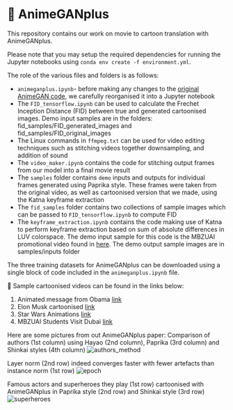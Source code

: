 # :movie_camera: AnimeGANplus 
This repository contains our work on movie to cartoon translation with AnimeGANplus.

Please note that you may setup the required dependencies for running the Jupyter notebooks using 
`conda env create -f environment.yml`.


The role of the various files and folders is as follows:
- `animeganplus.ipynb`- before making any changes to the [original AnimeGAN code](https://github.com/TachibanaYoshino/AnimeGAN), we carefully reorganised it into a Jupyter notebook
- The `FID_tensorflow.ipynb` can be used to calculate the Frechet Inception Distance (FID) between true and generated cartoonised images. Demo input samples are in the folders: fid_samples/FID_generated_images and fid_samples/FID_original_images
- The Linux commands in `ffmpeg.txt` can be used for video editing techniques such as stitching videos together downsampling, and addition of sound
- The `video_maker.ipynb` contains the code for stitching output frames from our model into a final movie result
- The `samples` folder contains `demo` inputs and outputs for individual frames generated using Paprika style. These frames were taken from the original video, as well as cartoonised version that we made, using the Katna keyframe extraction
- The `fid_samples` folder contains two collections of sample images which can be passed to `FID_tensorflow.ipynb` to compute FID 
- The `keyframe_extraction.ipynb` contains the code making use of Katna to perform keyframe extraction based on sum of absolute differences in LUV colorspace. The demo input sample for this code is the MBZUAI promotional video found in [here](https://www.youtube.com/watch?v=ccrbvLG4JYw). The demo output sample images are in samples/inputs folder

 
The three training datasets for AnimeGANplus can be downloaded using a single block of code included in the `animeganplus.ipynb` file.

:movie_camera: Sample cartoonised videos can be found in the links below:
1. Animated message from Obama [link](https://youtu.be/TNwG5Q4By6E)
2. Elon Musk cartoonised [link](https://youtu.be/n003XIMDOhw)
3. Star Wars Animations [link](https://www.youtube.com/watch?v=jhuv-PCNcok) 
4. MBZUAI Students Visit Dubai [link](https://youtu.be/SshWGqukons)

Here are some pictures from out AnimeGANplus paper:
Comparison of authors (1st column) using Hayao (2nd column), Paprika (3rd column) and Shinkai styles (4th column)
![authors_method](https://user-images.githubusercontent.com/22077758/116824306-8931fd00-ab9a-11eb-95e6-e2640423fc44.png)



Layer norm (2nd row) indeed converges faster with fewer artefacts than instance norm (1st row)
![epoch](https://user-images.githubusercontent.com/22077758/116824321-9949dc80-ab9a-11eb-8182-15c0dd1654a3.png)



Famous actors and superheroes they play (1st row) cartoonised with AnimeGANplus in Paprika style (2nd row) and Shinkai style (3rd row)
![superheroes](https://user-images.githubusercontent.com/22077758/116824325-9b13a000-ab9a-11eb-8fe3-8e85a0633bd2.png)

